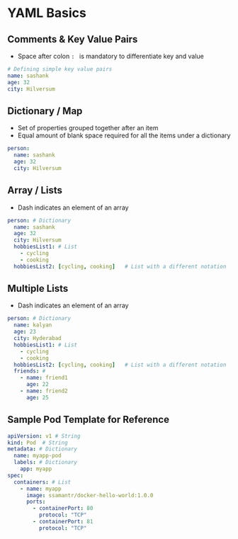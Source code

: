 # YAML Basics

## Comments & Key Value Pairs
- Space after colon `: ` is mandatory to differentiate key and value

```yml
# Defining simple key value pairs
name: sashank
age: 32
city: Hilversum
```

## Dictionary / Map
- Set of properties grouped together after an item
- Equal amount of blank space required for all the items under a dictionary

```yml
person:
  name: sashank
  age: 32
  city: Hilversum
```

## Array / Lists
- Dash indicates an element of an array

```yml
person: # Dictionary
  name: sashank
  age: 32
  city: Hilversum
  hobbiesList1: # List  
    - cycling
    - cooking
  hobbiesList2: [cycling, cooking]   # List with a different notation  
```  

## Multiple Lists
- Dash indicates an element of an array
```yml
person: # Dictionary
  name: kalyan
  age: 23
  city: Hyderabad
  hobbiesList1: # List  
    - cycling
    - cooking
  hobbiesList2: [cycling, cooking]   # List with a different notation  
  friends: # 
    - name: friend1
      age: 22
    - name: friend2
      age: 25            
```  

## Sample Pod Template for Reference

```yml
apiVersion: v1 # String
kind: Pod  # String
metadata: # Dictionary
  name: myapp-pod
  labels: # Dictionary 
    app: myapp         
spec:
  containers: # List
    - name: myapp
      image: ssamantr/docker-hello-world:1.0.0
      ports:
        - containerPort: 80
          protocol: "TCP"
        - containerPort: 81
          protocol: "TCP"
```